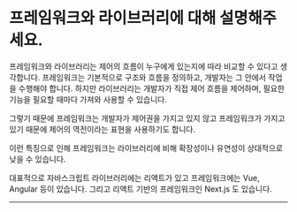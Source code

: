 # 프레임워크와 라이브러리에 대해 설명해주세요.

프레임워크와 라이브러리는 제어의 흐름이 누구에게 있는지에 따라 비교할 수 있다고 생각합니다. 프레임워크는 기본적으로 구조와 흐름을 정의하고, 개발자는 그 안에서 작업을 수행해야 합니다. 하지만 라이브러리는 개발자가 직접 제어 흐름을 제어하며, 필요한 기능을 필요할 때마다 가져와 사용할 수 있습니다.

그렇기 때문에 프레임워크는 개발자가 제어권을 가지고 있지 않고 프레임워크가 가지고 있기 때문에 제어의 역전이라는 표현을 사용하기도 합니다.

이런 특징으로 인해 프레임워크는 라이브러리에 비해 확장성이나 유연성이 상대적으로 낮을 수 있습니다.

대표적으로 자바스크립트 라이브러리에는 리액트가 있고 프레임워크에는 Vue, Angular 등이 있습니다. 그리고 리액트 기반의 프레임워크인 Next.js 도 있습니다.

---
